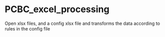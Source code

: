 PCBC_excel_processing
=====================

Open xlsx files, and a config xlsx file and transforms the data according to rules in the config file

